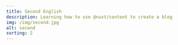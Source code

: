 ```yaml
---
title: Second English
description: Learning how to use @nuxt/content to create a blog
img: /img/second.jpg
alt: second
sorting: 2
---
```

